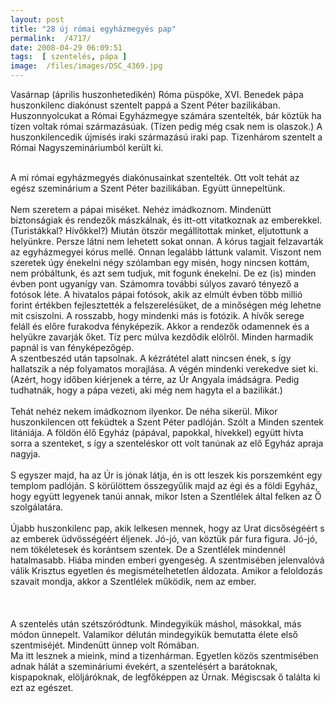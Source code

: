 ```yaml
---
layout: post
title: "28 új római egyházmegyés pap"
permalink:  /4717/ 
date: 2008-04-29 06:09:51
tags:  [ szentelés, pápa ] 
image:  /files/images/DSC_4369.jpg 
---
```

Vasárnap (április huszonhetedikén) Róma püspöke, XVI. Benedek pápa huszonkilenc diakónust szentelt pappá a Szent Péter bazilikában. Huszonnyolcukat a Római Egyházmegye számára szentelték, bár köztük ha tízen voltak római származásúak. (Tízen pedig még csak nem is olaszok.) A huszonkilencedik újmisés iraki származású iraki pap. Tizenhárom szentelt a Római Nagyszemináriumból került ki.

<div>&nbsp;</div><div>A mi római egyházmegyés diakónusainkat szentelték. Ott volt tehát az egész szeminárium a Szent Péter bazilikában. Együtt ünnepeltünk.</div><div>&nbsp;</div><div>Nem szeretem a pápai miséket. Nehéz imádkoznom. Mindenütt biztonságiak és rendezők mászkálnak, és itt-ott vitatkoznak az emberekkel. (Turistákkal? Hívőkkel?) Miután ötször megállítottak minket, eljutottunk a helyünkre. Persze látni nem lehetett sokat onnan. A kórus tagjait felzavarták az egyházmegyei kórus mellé. Onnan legalább láttunk valamit. Viszont nem szeretek úgy énekelni négy szólamban egy misén, hogy nincsen kottám, nem próbáltunk, és azt sem tudjuk, mit fogunk énekelni. De ez (is) minden évben pont ugyanígy van. Számomra további súlyos zavaró tényező a fotósok léte. A hivatalos pápai fotósok, akik az elmúlt évben több millió forint értékben fejlesztették a felszerelésüket, de a minőségen még lehetne mit csiszolni. A rosszabb, hogy mindenki más is fotózik. A hívők serege feláll és előre furakodva fényképezik. Akkor a rendezők odamennek és a helyükre zavarják őket. Tíz perc múlva kezdődik elölről. Minden harmadik papnál is van fényképezőgép.</div><div>A szentbeszéd után tapsolnak. A kézrátétel alatt nincsen ének, s így hallatszik a nép folyamatos morajlása. A végén mindenki verekedve siet ki. (Azért, hogy időben kiérjenek a térre, az Úr Angyala imádságra. Pedig tudhatnák, hogy a pápa vezeti, aki még nem hagyta el a bazilikát.)</div><div>&nbsp;</div><div>Tehát nehéz nekem imádkoznom ilyenkor. De néha sikerül. Mikor huszonkilencen ott feküdtek a Szent Péter padlóján. Szólt a Minden szentek litániája. A földön élő Egyház (pápával, papokkal, hívekkel) együtt hívta sorra a szenteket, s így a szenteléskor ott volt tanúnak az elő Egyház apraja nagyja.</div><div>&nbsp;</div><div>S egyszer majd, ha az Úr is jónak látja, én is ott leszek kis porszemként egy templom padlóján. S körülöttem összegyűlik majd az égi és a földi Egyház, hogy együtt legyenek tanúi annak, mikor Isten a Szentlélek által felken az Ő szolgálatára.</div><div>&nbsp;</div><div>Újabb huszonkilenc pap, akik lelkesen mennek, hogy az Urat dicsőségéért s az emberek üdvösségéért éljenek. Jó-jó, van köztük pár fura figura. Jó-jó, nem tökéletesek és korántsem szentek. De a Szentlélek mindennél hatalmasabb. Hiába minden emberi gyengeség. A szentmisében jelenvalóvá válik Krisztus egyetlen és megismételhetetlen áldozata. Amikor a feloldozás szavait mondja, akkor a Szentlélek működik, nem az ember.</div><div>&nbsp;</div><div>&nbsp;</div><div>&nbsp;</div><div>A szentelés után szétszóródtunk. Mindegyikük máshol, másokkal, más módon ünnepelt. Valamikor délután mindegyikük bemutatta élete első szentmiséjét. Mindenütt ünnep volt Rómában.</div><div>Ma itt lesznek a mieink, mind a tizenhárman. Egyetlen közös szentmisében adnak hálát a szemináriumi évekért, a szentelésért a barátoknak, kispapoknak, elöljáróknak, de legfőképpen az Úrnak. Mégiscsak ő találta ki ezt az egészet.</div><div>&nbsp;</div>&nbsp;

